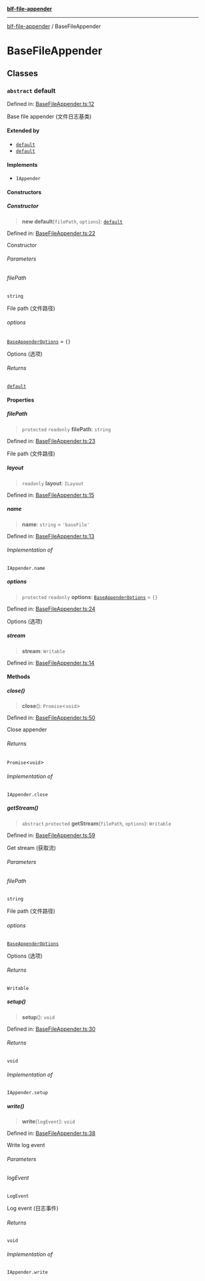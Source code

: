 [**blf-file-appender**](index.md)

***

[blf-file-appender](index.md) / BaseFileAppender

# BaseFileAppender

## Classes

### `abstract` default

Defined in: [BaseFileAppender.ts:12](https://github.com/fengxinming/log-base/blob/f2c7f48e718176bca14e93c254777a3cb459e638/packages/file-appender/src/BaseFileAppender.ts#L12)

Base file appender (文件日志基类)

#### Extended by

- [`default`](DateFileAppender.md#default)
- [`default`](FileAppender.md#default)

#### Implements

- `IAppender`

#### Constructors

##### Constructor

> **new default**(`filePath`, `options`): [`default`](#default)

Defined in: [BaseFileAppender.ts:22](https://github.com/fengxinming/log-base/blob/f2c7f48e718176bca14e93c254777a3cb459e638/packages/file-appender/src/BaseFileAppender.ts#L22)

Constructor

###### Parameters

###### filePath

`string`

File path (文件路径)

###### options

[`BaseAppenderOptions`](typings.md#baseappenderoptions) = `{}`

Options (选项)

###### Returns

[`default`](#default)

#### Properties

##### filePath

> `protected` `readonly` **filePath**: `string`

Defined in: [BaseFileAppender.ts:23](https://github.com/fengxinming/log-base/blob/f2c7f48e718176bca14e93c254777a3cb459e638/packages/file-appender/src/BaseFileAppender.ts#L23)

File path (文件路径)

##### layout

> `readonly` **layout**: `ILayout`

Defined in: [BaseFileAppender.ts:15](https://github.com/fengxinming/log-base/blob/f2c7f48e718176bca14e93c254777a3cb459e638/packages/file-appender/src/BaseFileAppender.ts#L15)

##### name

> **name**: `string` = `'baseFile'`

Defined in: [BaseFileAppender.ts:13](https://github.com/fengxinming/log-base/blob/f2c7f48e718176bca14e93c254777a3cb459e638/packages/file-appender/src/BaseFileAppender.ts#L13)

###### Implementation of

`IAppender.name`

##### options

> `protected` `readonly` **options**: [`BaseAppenderOptions`](typings.md#baseappenderoptions) = `{}`

Defined in: [BaseFileAppender.ts:24](https://github.com/fengxinming/log-base/blob/f2c7f48e718176bca14e93c254777a3cb459e638/packages/file-appender/src/BaseFileAppender.ts#L24)

Options (选项)

##### stream

> **stream**: `Writable`

Defined in: [BaseFileAppender.ts:14](https://github.com/fengxinming/log-base/blob/f2c7f48e718176bca14e93c254777a3cb459e638/packages/file-appender/src/BaseFileAppender.ts#L14)

#### Methods

##### close()

> **close**(): `Promise`\<`void`\>

Defined in: [BaseFileAppender.ts:50](https://github.com/fengxinming/log-base/blob/f2c7f48e718176bca14e93c254777a3cb459e638/packages/file-appender/src/BaseFileAppender.ts#L50)

Close appender

###### Returns

`Promise`\<`void`\>

###### Implementation of

`IAppender.close`

##### getStream()

> `abstract` `protected` **getStream**(`filePath`, `options`): `Writable`

Defined in: [BaseFileAppender.ts:59](https://github.com/fengxinming/log-base/blob/f2c7f48e718176bca14e93c254777a3cb459e638/packages/file-appender/src/BaseFileAppender.ts#L59)

Get stream (获取流)

###### Parameters

###### filePath

`string`

File path (文件路径)

###### options

[`BaseAppenderOptions`](typings.md#baseappenderoptions)

Options (选项)

###### Returns

`Writable`

##### setup()

> **setup**(): `void`

Defined in: [BaseFileAppender.ts:30](https://github.com/fengxinming/log-base/blob/f2c7f48e718176bca14e93c254777a3cb459e638/packages/file-appender/src/BaseFileAppender.ts#L30)

###### Returns

`void`

###### Implementation of

`IAppender.setup`

##### write()

> **write**(`logEvent`): `void`

Defined in: [BaseFileAppender.ts:38](https://github.com/fengxinming/log-base/blob/f2c7f48e718176bca14e93c254777a3cb459e638/packages/file-appender/src/BaseFileAppender.ts#L38)

Write log event

###### Parameters

###### logEvent

`LogEvent`

Log event (日志事件)

###### Returns

`void`

###### Implementation of

`IAppender.write`
